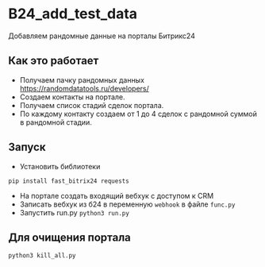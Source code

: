 # B24_add_test_data
 Добавляем рандомные данные на порталы Битрикс24

## Как это работает

- Получаем пачку рандомных данных https://randomdatatools.ru/developers/ 
- Cоздаем контакты на портале.
- Получаем список стадий сделок портала. 
- По каждому контакту создаем от 1 до 4 сделок с рандомной суммой в рандомной стадии.

## Запуск
- Установить библиотеки
```
pip install fast_bitrix24 requests 
```
- На портале создать входящий вебхук с доступом к CRM
- Записать вебхук из б24 в переменную `webhook`  в файле `func.py`
- Запустить run.py
`python3 run.py`

## Для очищения портала
`python3 kill_all.py`

